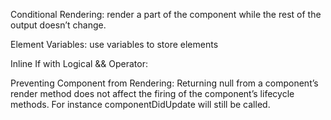 
Conditional Rendering: render a part of the component while the rest of the output doesn’t change.

Element Variables: use variables to store elements

Inline If with Logical && Operator:

Preventing Component from Rendering: Returning null from a component’s render method does not affect the firing of the component’s lifecycle methods. For instance componentDidUpdate will still be called.

